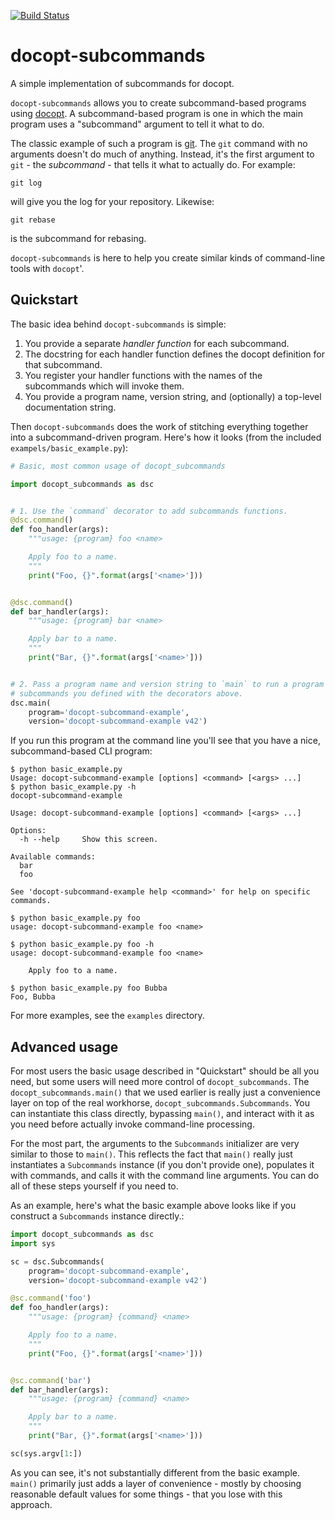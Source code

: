 [![Build Status](https://travis-ci.org/abingham/docopt-subcommands.png?branch=master)](https://travis-ci.org/abingham/docopt-subcommands)

# docopt-subcommands

A simple implementation of subcommands for docopt.

`docopt-subcommands` allows you to create subcommand-based programs
using [docopt](https://github.com/docopt/docopt). A subcommand-based program is
one in which the main program uses a "subcommand" argument to tell it what to
do.

The classic example of such a program is [git](https://git-scm.com/). The `git`
command with no arguments doesn't do much of anything. Instead, it's the first
argument to `git` - the *subcommand* - that tells it what to actually do. For
example:

```
git log
```

will give you the log for your repository. Likewise:

```
git rebase
```

is the subcommand for rebasing.

`docopt-subcommands` is here to help you create similar kinds of command-line
tools with `docopt`'.

## Quickstart

The basic idea behind `docopt-subcommands` is simple:

 1. You provide a separate *handler function* for each subcommand.
 2. The docstring for each handler function defines the docopt definition for
    that subcommand.
 3. You register your handler functions with the names of the subcommands which
    will invoke them.
 4. You provide a program name, version string, and (optionally) a top-level
    documentation string.

Then `docopt-subcommands` does the work of stitching everything together into a
subcommand-driven program. Here's how it looks (from the included
`exampels/basic_example.py`):

```python
# Basic, most common usage of docopt_subcommands

import docopt_subcommands as dsc


# 1. Use the `command` decorator to add subcommands functions.
@dsc.command()
def foo_handler(args):
    """usage: {program} foo <name>

    Apply foo to a name.
    """
    print("Foo, {}".format(args['<name>']))


@dsc.command()
def bar_handler(args):
    """usage: {program} bar <name>

    Apply bar to a name.
    """
    print("Bar, {}".format(args['<name>']))


# 2. Pass a program name and version string to `main` to run a program with the
# subcommands you defined with the decorators above.
dsc.main(
    program='docopt-subcommand-example',
    version='docopt-subcommand-example v42')
```

If you run this program at the command line you'll see that you have a nice,
subcommand-based CLI program:

```shell
$ python basic_example.py
Usage: docopt-subcommand-example [options] <command> [<args> ...]
$ python basic_example.py -h
docopt-subcommand-example

Usage: docopt-subcommand-example [options] <command> [<args> ...]

Options:
  -h --help     Show this screen.

Available commands:
  bar
  foo

See 'docopt-subcommand-example help <command>' for help on specific commands.

$ python basic_example.py foo
usage: docopt-subcommand-example foo <name>

$ python basic_example.py foo -h
usage: docopt-subcommand-example foo <name>

    Apply foo to a name.

$ python basic_example.py foo Bubba
Foo, Bubba
```

For more examples, see the `examples` directory.

## Advanced usage

For most users the basic usage described in "Quickstart" should be all you need,
but some users will need more control of `docopt_subcommands`. The
`docopt_subcommands.main()` that we used earlier is really just a convenience
layer on top of the real workhorse, `docopt_subcommands.Subcommands`. You can
instantiate this class directly, bypassing `main()`, and interact with it as you
need before actually invoke command-line processing.

For the most part, the arguments to the `Subcommands` initializer are very
similar to those to `main()`. This reflects the fact that `main()` really just
instantiates a `Subcommands` instance (if you don't provide one), populates it
with commands, and calls it with the command line arguments. You can do all of
these steps yourself if you need to.

As an example, here's what the basic example above looks like if you construct a
`Subcommands` instance directly.:

```python
import docopt_subcommands as dsc
import sys

sc = dsc.Subcommands(
    program='docopt-subcommand-example',
    version='docopt-subcommand-example v42')

@sc.command('foo')
def foo_handler(args):
    """usage: {program} {command} <name>

    Apply foo to a name.
    """
    print("Foo, {}".format(args['<name>']))


@sc.command('bar')
def bar_handler(args):
    """usage: {program} {command} <name>

    Apply bar to a name.
    """
    print("Bar, {}".format(args['<name>']))

sc(sys.argv[1:])
```

As you can see, it's not substantially different from the basic example.
`main()` primarily just adds a layer of convenience - mostly by choosing
reasonable default values for some things - that you lose with this approach.
